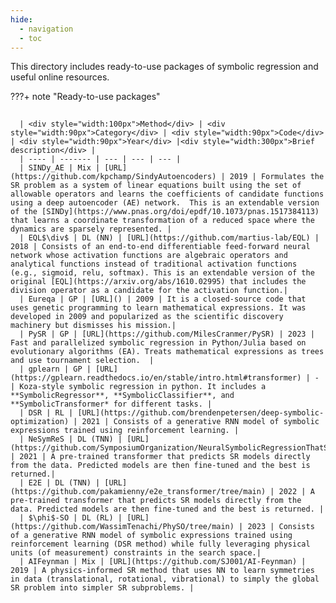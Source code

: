 ```yaml
---
hide:
  - navigation
  - toc
---
```


This directory includes ready-to-use packages of symbolic regression and useful online resources.

???+ note "Ready-to-use packages"
    <div class="meta_for_parser tablespecs"
    style="font-size: 1pt;visibility:hidden" markdown>
    ###  Genetic programming
    </div>
    
      | <div style="width:100px">Method</div> | <div style="width:90px">Category</div> | <div style="width:90px">Code</div> | <div style="width:90px">Year</div> |<div style="width:300px">Brief description</div> |
      | ---- | ------- | --- | --- | --- |
      | SINDy_AE | Mix | [URL](https://github.com/kpchamp/SindyAutoencoders) | 2019 | Formulates the SR problem as a system of linear equations built using the set of allowable operators and learns the coefficients of candidate functions using a deep autoencoder (AE) network.  This is an extendable version of the [SINDy](https://www.pnas.org/doi/epdf/10.1073/pnas.1517384113) that learns a coordinate transformation of a reduced space where the dynamics are sparsely represented. |
      | EQL$\div$ | DL (NN) | [URL](https://github.com/martius-lab/EQL) | 2018 | Consists of an end-to-end differentiable feed-forward neural network whose activation functions are algebraic operators and analytical functions instead of traditional activation functions (e.g., sigmoid, relu, softmax). This is an extendable version of the original [EQL](https://arxiv.org/abs/1610.02995) that includes the division operator as a candidate for the activation function.|
      | Eureqa | GP | [URL]() | 2009 | It is a closed-source code that uses genetic programming to learn mathematical expressions. It was developed in 2009 and popularized as the scientific discovery machinery but dismisses his mission.|
      | PySR | GP | [URL](https://github.com/MilesCranmer/PySR) | 2023 | Fast and parallelized symbolic regression in Python/Julia based on evolutionary algorithms (EA). Treats mathematical expressions as trees and use tournament selection.  |
      | gplearn | GP | [URL](https://gplearn.readthedocs.io/en/stable/intro.html#transformer) | - | Koza-style symbolic regression in python. It includes a **SymbolicRegressor**, **SymbolicClassifier**, and **SymbolicTransformer* for different tasks. |
      | DSR | RL | [URL](https://github.com/brendenpetersen/deep-symbolic-optimization) | 2021 | Consists of a generative RNN model of symbolic expressions trained using reinforcement learning. |
      | NeSymReS | DL (TNN) | [URL](https://github.com/SymposiumOrganization/NeuralSymbolicRegressionThatScales/tree/main) | 2021 | A pre-trained transformer that predicts SR models directly from the data. Predicted models are then fine-tuned and the best is returned.|
      | E2E | DL (TNN) | [URL](https://github.com/pakamienny/e2e_transformer/tree/main) | 2022 | A pre-trained transformer that predicts SR models directly from the data. Predicted models are then fine-tuned and the best is returned. |
      | $\phi$-SO | DL (RL) | [URL](https://github.com/WassimTenachi/PhySO/tree/main) | 2023 | Consists of a generative RNN model of symbolic expressions trained using reinforcement learning (DSR method) while fully leveraging physical units (of measurement) constraints in the search space.|
      | AIFeynman | Mix | [URL](https://github.com/SJ001/AI-Feynman) | 2019 | A physics-informed SR method that uses NN to learn symmetries in data (translational, rotational, vibrational) to simply the global SR problem into simpler SR subproblems. |
